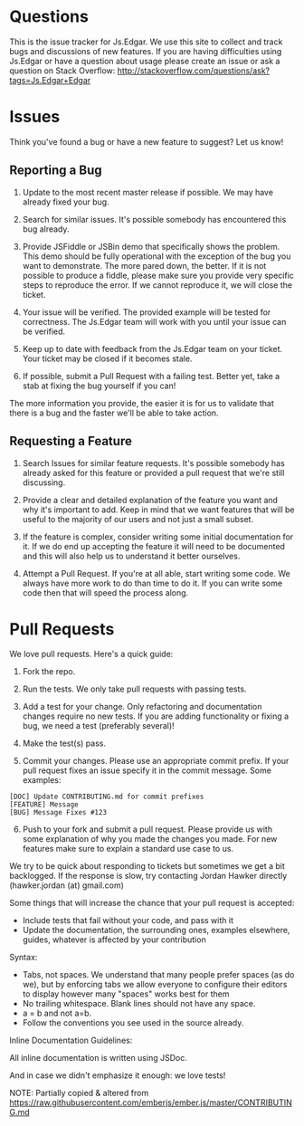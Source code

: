 # Questions

This is the issue tracker for Js.Edgar. We use this site
to collect and track bugs and discussions of new features. If you are having
difficulties using Js.Edgar or have a question about usage please create an issue or ask a
question on Stack Overflow: http://stackoverflow.com/questions/ask?tags=Js.Edgar+Edgar

# Issues

Think you've found a bug or have a new feature to suggest? Let us know!

## Reporting a Bug

1. Update to the most recent master release if possible. We may have already
fixed your bug.

2. Search for similar issues. It's possible somebody has encountered
this bug already.

3. Provide JSFiddle or JSBin demo that specifically shows the problem. This
demo should be fully operational with the exception of the bug you want to
demonstrate. The more pared down, the better.
If it is not possible to produce a fiddle, please make sure you provide very
specific steps to reproduce the error. If we cannot reproduce it, we will
close the ticket.

4. Your issue will be verified. The provided example will be tested for
correctness. The Js.Edgar team will work with you until your issue can
be verified.

5. Keep up to date with feedback from the Js.Edgar team on your ticket. Your
ticket may be closed if it becomes stale.

6. If possible, submit a Pull Request with a failing test. Better yet, take
a stab at fixing the bug yourself if you can!

The more information you provide, the easier it is for us to validate that
there is a bug and the faster we'll be able to take action.

## Requesting a Feature

1. Search Issues for similar feature requests. It's possible somebody has
already asked for this feature or provided a pull request that we're still
discussing.

2. Provide a clear and detailed explanation of the feature you want and why
it's important to add. Keep in mind that we want features that will be useful
to the majority of our users and not just a small subset.

3. If the feature is complex, consider writing some initial documentation for
it. If we do end up accepting the feature it will need to be documented and
this will also help us to understand it better ourselves.

4. Attempt a Pull Request. If you're at all able, start writing some code. We
always have more work to do than time to do it. If you can write some code
then that will speed the process along.

# Pull Requests

We love pull requests. Here's a quick guide:

1. Fork the repo.

2. Run the tests. We only take pull requests with passing tests.

3. Add a test for your change. Only refactoring and documentation changes
require no new tests. If you are adding functionality or fixing a bug, we need
a test (preferably several)!

4. Make the test(s) pass.

5. Commit your changes. Please use an appropriate commit prefix.
If your pull request fixes an issue specify it in the commit message. Some examples:

  ```
  [DOC] Update CONTRIBUTING.md for commit prefixes
  [FEATURE] Message
  [BUG] Message Fixes #123
  ```

6. Push to your fork and submit a pull request. Please provide us with some
explanation of why you made the changes you made. For new features make sure to
explain a standard use case to us.

We try to be quick about responding to tickets but sometimes we get a bit
backlogged. If the response is slow, try contacting Jordan Hawker directly (hawker.jordan (at) gmail.com)

Some things that will increase the chance that your pull request is accepted:

* Include tests that fail without your code, and pass with it
* Update the documentation, the surrounding ones, examples elsewhere, guides,
  whatever is affected by your contribution

Syntax:

* Tabs, not spaces.  We understand that many people prefer spaces (as do we), but by enforcing tabs 
  we allow everyone to configure their editors to display however many "spaces" works best for them
* No trailing whitespace. Blank lines should not have any space.
* a = b and not a=b.
* Follow the conventions you see used in the source already.

Inline Documentation Guidelines:

All inline documentation is written using JSDoc.

And in case we didn't emphasize it enough: we love tests!

NOTE: Partially copied & altered from https://raw.githubusercontent.com/emberjs/ember.js/master/CONTRIBUTING.md